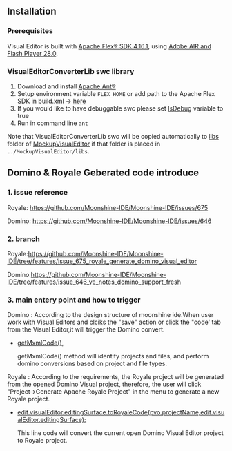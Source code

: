 ## Installation

### Prerequisites
Visual Editor is built with [Apache Flex® SDK 4.16.1](https://flex.apache.org/installer.html), using [Adobe AIR and Flash Player 28.0](https://helpx.adobe.com/flash-player/release-note/fp_28_air_28_release_notes.html).

### VisualEditorConverterLib swc library

1. Download and install [Apache Ant®](https://ant.apache.org/)
2. Setup environment variable `FLEX_HOME` or add path to the Apache Flex SDK in build.xml -> [here](https://github.com/prominic/VisualEditorConverterLib/blob/727849d17704108e26aa6a1e345e2469aae63733/build.xml#L4)
3. If you would like to have debuggable swc please set [IsDebug](https://github.com/prominic/VisualEditorConverterLib/blob/b57e17c3bbba455bd94bb8745d19220ae0bd5202/build.xml#L12) variable to true
4. Run in command line `ant`

Note that VisualEditorConverterLib swc will be copied automatically to [libs](https://github.com/Moonshine-IDE/MockupVisualEditor#moonshine-swc-library) folder of [MockupVisualEditor](https://github.com/Moonshine-IDE/MockupVisualEditor) if that folder is placed in `../MockupVisualEditor/libs`.

## Domino & Royale Geberated code introduce

### 1. issue reference
Royale:
	https://github.com/Moonshine-IDE/Moonshine-IDE/issues/675
	
Domino:
	https://github.com/Moonshine-IDE/Moonshine-IDE/issues/646

### 2. branch 
Royale:https://github.com/Moonshine-IDE/Moonshine-IDE/tree/features/issue_675_royale_generate_domino_visual_editor

Domino:https://github.com/Moonshine-IDE/Moonshine-IDE/tree/features/issue_646_ve_notes_domino_support_fresh

### 3. main entery point and how to trigger
Domino :
	According to the design structure of moonshine ide.When user work with Visual Editors and clciks the "save" action or click the "code' tab from the Visual Editor,it will trigger the Domino convert.
	
- [getMxmlCode()](https://github.com/Moonshine-IDE/Moonshine-IDE/blob/c4548fd104d734aa8d672fba4764a7c00a024e78/ide/MoonshineDESKTOPevolved/src/actionScripts/plugins/ui/editor/VisualEditorViewer.as#L423),

	getMxmlCode() method will identify projects and files, and perform domino conversions based on project and file types.


Royale :
	According to the requirements, the Royale project will be generated from the opened Domino Visual project, therefore, the user will click "Project->Generate Apache Royale Project" in the menu to generate a new Royale project.

- [edit.visualEditor.editingSurface.toRoyaleCode(pvo.projectName,edit.visualEditor.editingSurface);](https://github.com/Moonshine-IDE/Moonshine-IDE/blob/4363a2a14cfb8623d07937c0d2d12ad3fa7b7ccf/ide/MoonshineDESKTOPevolved/src/actionScripts/plugins/as3project/CreateProject.as#L989)

	This line code will convert the current open Domino Visual Editor project to Royale project.
